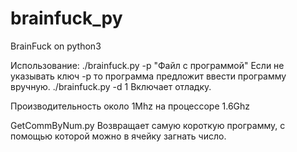 brainfuck_py
============

BrainFuck on python3

Использование:
./brainfuck.py -p "Файл с программой"
Если не указывать ключ -p то программа предложит ввести программу вручную.
./brainfuck.py -d 1
Включает отладку.

Производительность около 1Mhz на процессоре 1.6Ghz

GetCommByNum.py
Возвращает самую короткую программу, с помощью которой можно в ячейку загнать число.